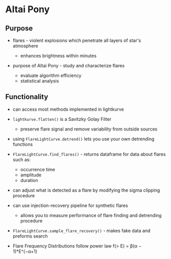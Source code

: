 # Altai Pony

## Purpose

- flares - violent explosions which penetrate all layers of star's atmosphere
  - enhances brightness within minutes

- purpose of Altai Pony - study and characterize flares
  - evaluate algorithm efficiency
  - statistical analysis

## Functionality

- can access most methods implemented in lightkurve

- `lightkurve.flatten()` is a Savitzky Golay Filter
  - preserve flare signal and remove variability from outside sources

- using `FlareLightCurve.detrend()` lets you use your own detrending functions

- `FlareLightCurve.find_flares()` - returns dataframe for data about flares such as:
  - occurrence time
  - amplitude 
  - duration
- can adjust what is detected as a flare by modifying the sigma clipping procedure

- can use injection-recovery pipeline for synthetic flares
  - allows you to measure performance of flare finding and detrending procedure

- `FlareLightCurve.sample_flare_recovery()` - makes fake data and preforms search

- Flare Frequency Distributions follow power law
f(> E) = β(α − 1)*E^(−α+1)